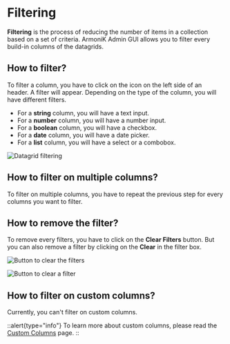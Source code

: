 # Filtering

**Filtering** is the process of reducing the number of items in a collection based on a set of criteria. ArmoniK Admin GUI allows you to filter every build-in columns of the datagrids.

## How to filter?

To filter a column, you have to click on the icon on the left side of an header. A filter will appear. Depending on the type of the column, you will have different filters.

- For a **string** column, you will have a text input.
- For a **number** column, you will have a number input.
- For a **boolean** column, you will have a checkbox.
- For a **date** column, you will have a date picker.
- For a **list** column, you will have a select or a combobox.

![Datagrid filtering](/images/filtering.png)

## How to filter on multiple columns?

To filter on multiple columns, you have to repeat the previous step for every columns you want to filter.

## How to remove the filter?

To remove every filters, you have to click on the **Clear Filters** button. But you can also remove a filter by clicking on the **Clear** in the filter box.

![Button to clear the filters](/images/clear-filters.png)

![Button to clear a filter](/images/clear-filter.png)

## How to filter on custom columns?

Currently, you can't filter on custom columns.

::alert{type="info"}
To learn more about custom columns, please read the [Custom Columns](./datagrid-custom-columns.md) page.
::
